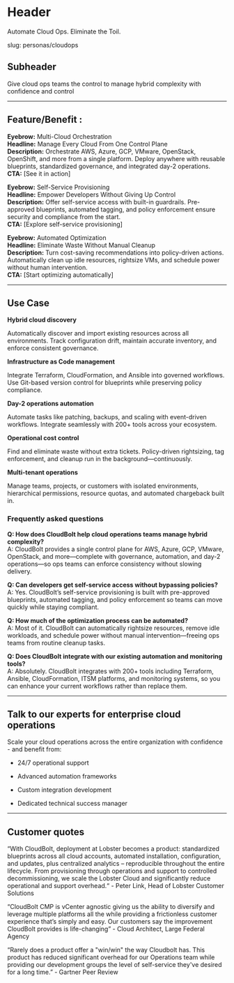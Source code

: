# Header

Automate Cloud Ops. Eliminate the Toil.

slug: personas/cloudops

## Subheader

Give cloud ops teams the control to manage hybrid complexity with confidence and control

---

## Feature/Benefit :

**Eyebrow:** Multi-Cloud Orchestration  
**Headline:** Manage Every Cloud From One Control Plane  
**Description:** Orchestrate AWS, Azure, GCP, VMware, OpenStack, OpenShift, and more from a single platform. Deploy anywhere with reusable blueprints, standardized governance, and integrated day-2 operations.  
**CTA:** [See it in action]

**Eyebrow:** Self-Service Provisioning  
**Headline:** Empower Developers Without Giving Up Control  
**Description:** Offer self-service access with built-in guardrails. Pre-approved blueprints, automated tagging, and policy enforcement ensure security and compliance from the start.  
**CTA:** [Explore self-service provisioning]

**Eyebrow:** Automated Optimization  
**Headline:** Eliminate Waste Without Manual Cleanup  
**Description:** Turn cost-saving recommendations into policy-driven actions. Automatically clean up idle resources, rightsize VMs, and schedule power without human intervention.  
**CTA:** [Start optimizing automatically]

---

## Use Case

**Hybrid cloud discovery**

Automatically discover and import existing resources across all environments. Track configuration drift, maintain accurate inventory, and enforce consistent governance.

**Infrastructure as Code management**

Integrate Terraform, CloudFormation, and Ansible into governed workflows. Use Git-based version control for blueprints while preserving policy compliance.

**Day-2 operations automation**

Automate tasks like patching, backups, and scaling with event-driven workflows. Integrate seamlessly with 200+ tools across your ecosystem.

**Operational cost control**

Find and eliminate waste without extra tickets. Policy-driven rightsizing, tag enforcement, and cleanup run in the background—continuously.

**Multi-tenant operations**

Manage teams, projects, or customers with isolated environments, hierarchical permissions, resource quotas, and automated chargeback built in.

### **Frequently asked questions**

**Q: How does CloudBolt help cloud operations teams manage hybrid complexity?**  
A: CloudBolt provides a single control plane for AWS, Azure, GCP, VMware, OpenStack, and more—complete with governance, automation, and day-2 operations—so ops teams can enforce consistency without slowing delivery.

**Q: Can developers get self-service access without bypassing policies?**  
A: Yes. CloudBolt’s self-service provisioning is built with pre-approved blueprints, automated tagging, and policy enforcement so teams can move quickly while staying compliant.

**Q: How much of the optimization process can be automated?**  
A: Most of it. CloudBolt can automatically rightsize resources, remove idle workloads, and schedule power without manual intervention—freeing ops teams from routine cleanup tasks.

**Q: Does CloudBolt integrate with our existing automation and monitoring tools?**  
A: Absolutely. CloudBolt integrates with 200+ tools including Terraform, Ansible, CloudFormation, ITSM platforms, and monitoring systems, so you can enhance your current workflows rather than replace them.

---

## Talk to our experts for enterprise cloud operations

Scale your cloud operations across the entire organization with confidence - and benefit from:  

- 24/7 operational support
    
- Advanced automation frameworks
    
- Custom integration development
    
- Dedicated technical success manager
    

---

## Customer quotes

“With CloudBolt, deployment at Lobster becomes a product: standardized blueprints across all cloud accounts, automated installation, configuration, and updates, plus centralized analytics – reproducible throughout the entire lifecycle. From provisioning through operations and support to controlled decommissioning, we scale the Lobster Cloud and significantly reduce operational and support overhead.“ - Peter Link, Head of Lobster Customer Solutions

“CloudBolt CMP is vCenter agnostic giving us the ability to diversify and leverage multiple platforms all the while providing a frictionless customer experience that’s simply and easy. Our customers say the improvement CloudBolt provides is life-changing” - Cloud Architect, Large Federal Agency

“Rarely does a product offer a "win/win" the way Cloudbolt has. This product has reduced significant overhead for our Operations team while providing our development groups the level of self-service they've desired for a long time.” - Gartner Peer Review